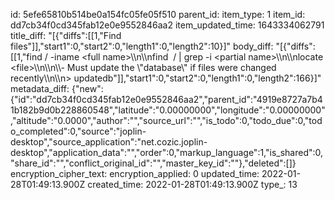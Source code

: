 id: 5efe65810b514be0a154fc05fe05f510
parent_id: 
item_type: 1
item_id: dd7cb34f0cd345fab12e0e9552846aa2
item_updated_time: 1643334062791
title_diff: "[{\"diffs\":[[1,\"Find files\"]],\"start1\":0,\"start2\":0,\"length1\":0,\"length2\":10}]"
body_diff: "[{\"diffs\":[[1,\"find / -iname &lt;full name&gt;\\\n\\\nfind  / | grep -i &lt;partial name&gt;\\\n\\\nlocate &lt;file&gt;\\\n\\\n\\\\- Must update the \\\"database\\\" if files were changed recently\\\n\\\n> updatedb\"]],\"start1\":0,\"start2\":0,\"length1\":0,\"length2\":166}]"
metadata_diff: {"new":{"id":"dd7cb34f0cd345fab12e0e9552846aa2","parent_id":"4919e8727a7b41b182b9d0b228860548","latitude":"0.00000000","longitude":"0.00000000","altitude":"0.0000","author":"","source_url":"","is_todo":0,"todo_due":0,"todo_completed":0,"source":"joplin-desktop","source_application":"net.cozic.joplin-desktop","application_data":"","order":0,"markup_language":1,"is_shared":0,"share_id":"","conflict_original_id":"","master_key_id":""},"deleted":[]}
encryption_cipher_text: 
encryption_applied: 0
updated_time: 2022-01-28T01:49:13.900Z
created_time: 2022-01-28T01:49:13.900Z
type_: 13